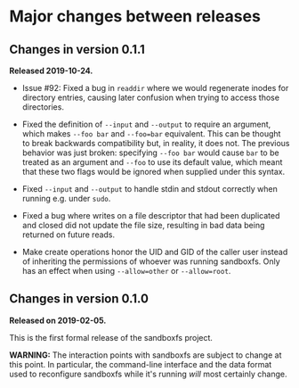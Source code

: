 # Major changes between releases

## Changes in version 0.1.1

**Released 2019-10-24.**

* Issue #92: Fixed a bug in `readdir` where we would regenerate inodes for
  directory entries, causing later confusion when trying to access those directories.

* Fixed the definition of `--input` and `--output` to require an argument,
  which makes `--foo bar` and `--foo=bar` equivalent.  This can be thought to
  break backwards compatibility but, in reality, it does not.  The previous
  behavior was just broken: specifying `--foo bar` would cause `bar` to be
  treated as an argument and `--foo` to use its default value, which meant
  that these two flags would be ignored when supplied under this syntax.

* Fixed `--input` and `--output` to handle stdin and stdout correctly when
  running e.g. under `sudo`.

* Fixed a bug where writes on a file descriptor that had been duplicated and
  closed did not update the file size, resulting in bad data being returned
  on future reads.

* Make create operations honor the UID and GID of the caller user instead of
  inheriting the permissions of whoever was running sandboxfs.  Only has an
  effect when using `--allow=other` or `--allow=root`.

## Changes in version 0.1.0

**Released on 2019-02-05.**

This is the first formal release of the sandboxfs project.

**WARNING:** The interaction points with sandboxfs are subject to change at this
point.  In particular, the command-line interface and the data format used to
reconfigure sandboxfs while it's running *will* most certainly change.
